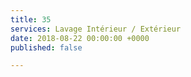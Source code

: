 ```yaml
---
title: 35
services: Lavage Intérieur / Extérieur
date: 2018-08-22 00:00:00 +0000
published: false

---
```

